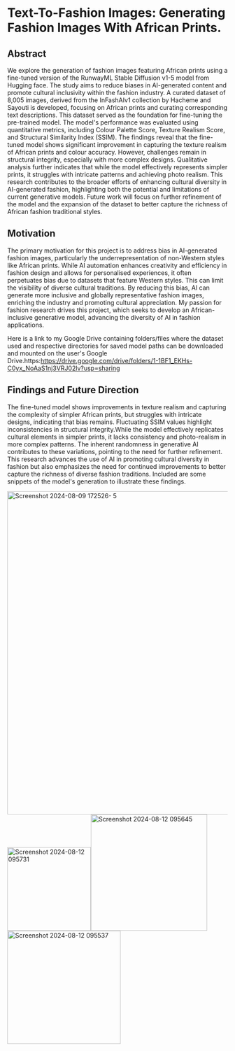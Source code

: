 # Text-To-Fashion Images: Generating Fashion Images With African Prints.


## Abstract
We explore the generation of fashion images featuring African prints using a fine-tuned version of the RunwayML Stable Diffusion v1-5 model from Hugging face. The study aims to reduce biases in AI-generated content and promote cultural inclusivity within the fashion industry. A curated dataset of 8,005 images, derived from the InFashAIv1 collection by Hacheme and Sayouti is  developed, focusing on African prints and curating corresponding text descriptions. This dataset served as the foundation for fine-tuning the pre-trained model. The model's performance was evaluated using quantitative metrics, including Colour Palette Score, Texture Realism Score, and Structural Similarity Index (SSIM). The findings reveal that the fine-tuned model shows significant improvement in capturing the texture realism of African prints and colour accuracy. However, challenges remain in structural integrity, especially with more complex designs. Qualitative analysis further indicates that while the model effectively represents simpler prints, it struggles with intricate patterns and achieving photo realism. This research contributes to the broader efforts of enhancing cultural diversity in AI-generated fashion, highlighting both the potential and limitations of current generative models. Future work will focus on further refinement of the model and the expansion of the dataset to better capture the richness of African fashion traditional styles.

## Motivation
The primary motivation for this project is to address bias in AI-generated fashion images, particularly the underrepresentation of non-Western styles like African prints. While AI automation enhances creativity and efficiency in fashion design and allows for personalised experiences, it often perpetuates bias due to datasets that feature Western styles. This can limit the visibility of diverse cultural traditions. 
By reducing this bias, AI can generate more inclusive and globally representative fashion images, enriching the industry and promoting cultural appreciation. My passion for fashion research drives this project, which seeks to develop an African-inclusive generative model, advancing the diversity of AI in fashion applications.



Here is a link to my Google Drive containing folders/files  where the dataset used and respective directories for saved model paths can be downloaded and mounted on the user's Google Drive.https:https://drive.google.com/drive/folders/1-1BF1_EKHs-C0yx_NoAaS1nj3VRJ02lv?usp=sharing

## Findings and Future Direction
The fine-tuned model shows improvements in texture realism and capturing the complexity of simpler African prints, but struggles with intricate designs, indicating that bias remains. Fluctuating SSIM values highlight inconsistencies in structural integrity.While the model effectively replicates cultural elements in simpler prints, it lacks consistency and photo-realism in more complex patterns. The inherent randomness in generative AI contributes to these variations, pointing to the need for further refinement.
This research advances the use of AI in promoting cultural diversity in fashion but also emphasizes the need for continued improvements to better capture the richness of diverse fashion traditions.
Included are some snippets of the model's generation to illustrate these findings.

<img width="739" alt="Screenshot 2024-08-09 172526- 5" src="https://github.com/user-attachments/assets/62a8ba96-8209-4377-9a05-4916b812d76d"><img width="191" alt="Screenshot 2024-08-12 095731" src="https://github.com/user-attachments/assets/fb1f4d98-556f-43fe-a0bd-fef6e0e04178"><img width="266" alt="Screenshot 2024-08-12 095645" src="https://github.com/user-attachments/assets/a12f5d44-707b-4d7b-a8df-034a831ab689"><img width="259" alt="Screenshot 2024-08-12 095537" src="https://github.com/user-attachments/assets/6f38e9d9-1721-4e79-ac70-1be9e70854bf">



